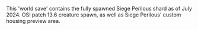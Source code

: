 This 'world save' contains the fully spawned Siege Perilous shard as of July 2024. OSI patch 13.6 creature spawn, as well as Siege Perilous' custom housing preview area.
